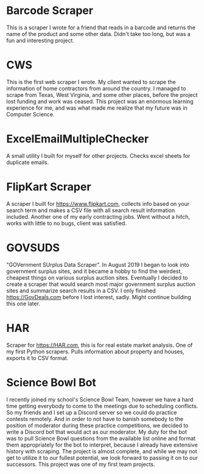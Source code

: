 # Barcode Scraper
This is a scraper I wrote for a friend that reads in a barcode and returns the name of the product and some other data. Didn't take too long, but was a fun and interesting project.

# CWS
This is the first web scraper I wrote. My client wanted to scrape the information of home contractors from around the country. I managed to scrape from Texas, West Virginia, and some other places, before the project lost funding and work was ceased. This project was an enormous learning experience for me, and was what made me realize that my future was in Computer Science.

# ExcelEmailMultipleChecker
A small utility I built for myself for other projects. Checks excel sheets for duplicate emails.

# FlipKart Scraper
A scraper I built for https://www.flipkart.com, collects info based on your search term and makes a CSV file with all search result information included. Another one of my early contracting jobs. Went without a hitch, works with little to no bugs, client was satisfied. 

# GOVSUDS
"GOVernment SUrplus Data Scraper". In August 2019 I began to look into government surplus sites, and it became a hobby to find the weirdest, cheapest things on various surplus auction sites. Eventually I decided to create a scraper that would search most major government surplus auction sites and summarize search results in a CSV. I only finished https://GovDeals.com before I lost interest, sadly. Might continue building this one later.

# HAR
Scraper for https://HAR.com, this is for real estate market analysis. One of my first Python scrapers. Pulls information about property and houses, exports it to CSV format.

# Science Bowl Bot
I recently joined my school's Science Bowl Team, however we have a hard time getting everybody to come to the meetings due to scheduling conflicts. So my friends and I set up a Discord server so we could do practice contests remotely. And in order to not have to banish somebody to the position of moderator during these practice competitions, we decided to write a Discord bot that would act as our moderator. My duty for the bot was to pull Science Bowl questions from the available list online and format them appropriately for the bot to interpret, because I already have extensive history with scraping. The project is almost complete, and while we may not get to utilize it to our fullest potential, we look forward to passing it on to our successors. This project was one of my first team projects.
